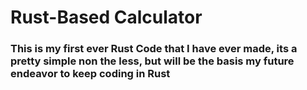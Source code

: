 # Rust-Based Calculator
### This is my first ever Rust Code that I have ever made, its a pretty simple non the less, but will be the basis my future endeavor to keep coding in Rust
